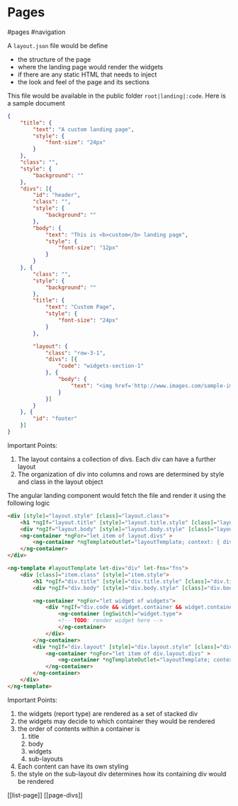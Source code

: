 # Pages
#pages #navigation 

A `layout.json` file would be define

- the structure of the page
- where the landing page would render the widgets
- if there are any static HTML that needs to inject
- the look and feel of the page and its sections

This file would be available in the public folder `root|landing|:code`. Here is a sample document

```json
{
    "title": {
        "text": "A custom landing page",
        "style": {
            "font-size": "24px"
        }
    },
    "class": "",
    "style": {
        "background": ""
    },
    "divs": [{
        "id": "header",
        "class": "",
        "style": {
            "background": ""
        },
        "body": {
            "text": "This is <b>custom</b> landing page",
            "style": {
                "font-size": "12px"
            }
        }
    }, {
        "class": "",
        "style": {
            "background": ""
        },
        "title": {
            "text": "Custom Page",
            "style": {
                "font-size": "24px"
            }
        },

        "layout": {
            "class": "row-3-1",
            "divs": [{
                "code": "widgets-section-1"
            }, {
                "body": {
                    "text": "<img href='http://www.images.com/sample-image.png'/>"
                }
            }]
        }
    }, {
        "id": "footer"
    }]
}
```

Important Points:

1. The layout contains a collection of divs. Each div can have a further layout
2. The organization of div into columns and rows are determined by style and class in the layout object

The angular landing component would fetch the file and render it using the following logic

```html
<div [style]="layout.style" [class]="layout.class">
    <h1 *ngIf="layout.title" [style]="layout.title.style" [class]="layout.title.class">{{layout.title.text}}<h1>
    <div *ngIf="layout.body" [style]="layout.body.style" [class]="layout.body.class" [innerHtml]= "layout.body.text"></div>
    <ng-container *ngFor="let item of layout.divs" >
        <ng-container *ngTemplateOutlet="layoutTemplate; context: { div: item }"> </ng-container>
    </ng-container>
</div>

<ng-template #layoutTemplate let-div="div" let-fns="fns">
    <div [class]="item.class" [style]="item.style">
        <h1 *ngIf="div.title" [style]="div.title.style" [class]="div.title.class">{{div.title.text}}<h1>
        <div *ngIf="div.body" [style]="div.body.style" [class]="div.body.class" [innerHtml]= "div.body.text"></div>

        <ng-container *ngFor="let widget of widgets">
            <div *ngIf="div.code && widget.container && widget.container.code === div.code || (!div.code && !widget.container)" [class]="widget.container.class" [style]="{{widget.container.style}}">
                <ng-container [ngSwitch]="widget.type">
                <!-- TODO: render widget here -->
                </ng-container>
            </div>
        </ng-container>
        <div *ngIf="div.layout" [style]="div.layout.style" [class]="div.layout.class">
            <ng-container *ngFor="let item of div.layout.divs" >
                <ng-container *ngTemplateOutlet="layoutTemplate; context: { div: item }"> </ng-container>
            </ng-container>
        </ng-container>
    </div>
</ng-template>
```

Important Points:

1. the widgets (report type) are rendered as a set of stacked div
2. the widgets may decide to which container they would be rendered
3. the order of contents within a container is
   1. title
   2. body
   3. widgets
   4. sub-layouts
4. Each content can have its own styling
5. the style on the sub-layout div determines how its containing div would be rendered


 
 [[list-page]]
 [[page-divs]]

